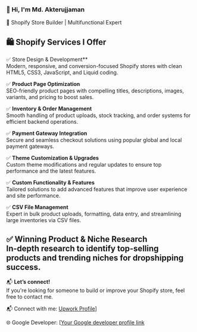 ### 👋 Hi, I'm Md. Akterujjaman

🔧 Shopify Store Builder | Multifunctional Expert 

## 🛍️ Shopify Services I Offer

✅ Store Design & Development**  
Modern, responsive, and conversion-focused Shopify stores with clean HTML5, CSS3, JavaScript, and Liquid coding.

✅ **Product Page Optimization**  
SEO-friendly product pages with compelling titles, descriptions, images, variants, and pricing to boost sales.

✅ **Inventory & Order Management**  
Smooth handling of product uploads, stock tracking, and order systems for efficient backend operations.

✅ **Payment Gateway Integration**  
Secure and seamless checkout solutions using popular global and local payment gateways.

✅ **Theme Customization & Upgrades**  
Custom theme modifications and regular updates to ensure top performance and the latest features.

✅ **Custom Functionality & Features**  
Tailored solutions to add advanced features that improve user experience and site performance.

✅ **CSV File Management**  
Expert in bulk product uploads, formatting, data entry, and streamlining large inventories via CSV files.

✅ **Winning Product & Niche Research**  
In-depth research to identify top-selling products and trending niches for dropshipping success.
---
📬 **Let’s connect!**  
If you're looking for someone to build or improve your Shopify store, feel free to contact me.

📬 Connect with me: [Upwork Profile](https://www.upwork.com/freelancers/~01aeceacdc63af59a6?s=1017484851352698949)]  

🌐 Google Developer: [[Your Google developer profile link](https://developers.google.com/profile/u/105425704473358413754?utm_source=developers.google.com)

